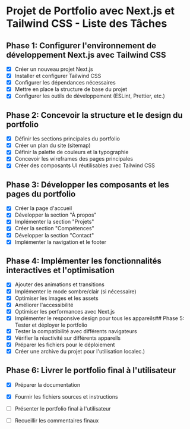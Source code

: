 # Projet de Portfolio avec Next.js et Tailwind CSS - Liste des Tâches

## Phase 1: Configurer l'environnement de développement Next.js avec Tailwind CSS
- [x] Créer un nouveau projet Next.js
- [x] Installer et configurer Tailwind CSS
- [x] Configurer les dépendances nécessaires
- [x] Mettre en place la structure de base du projet
- [x] Configurer les outils de développement (ESLint, Prettier, etc.)

## Phase 2: Concevoir la structure et le design du portfolio
- [x] Définir les sections principales du portfolio
- [x] Créer un plan du site (sitemap)
- [x] Définir la palette de couleurs et la typographie
- [x] Concevoir les wireframes des pages principales
- [x] Créer des composants UI réutilisables avec Tailwind CSS

## Phase 3: Développer les composants et les pages du portfolio
- [x] Créer la page d'accueil
- [x] Développer la section "À propos"
- [x] Implémenter la section "Projets"
- [x] Créer la section "Compétences"
- [x] Développer la section "Contact"
- [x] Implémenter la navigation et le footer

## Phase 4: Implémenter les fonctionnalités interactives et l'optimisation
- [x] Ajouter des animations et transitions
- [x] Implémenter le mode sombre/clair (si nécessaire)
- [x] Optimiser les images et les assets
- [x] Améliorer l'accessibilité
- [x] Optimiser les performances avec Next.js
- [x] Implémenter le responsive design pour tous les appareils## Phase 5: Tester et déployer le portfolio
- [x] Tester la compatibilité avec différents navigateurs
- [x] Vérifier la réactivité sur différents appareils
- [x] Préparer les fichiers pour le déploiement
- [x] Créer une archive du projet pour l'utilisation localec.)

## Phase 6: Livrer le portfolio final à l'utilisateur
- [x] Préparer la documentation
- [x] Fournir les fichiers sources et instructions
- [ ] Présenter le portfolio final à l'utilisateur
- [ ] Recueillir les commentaires finaux

